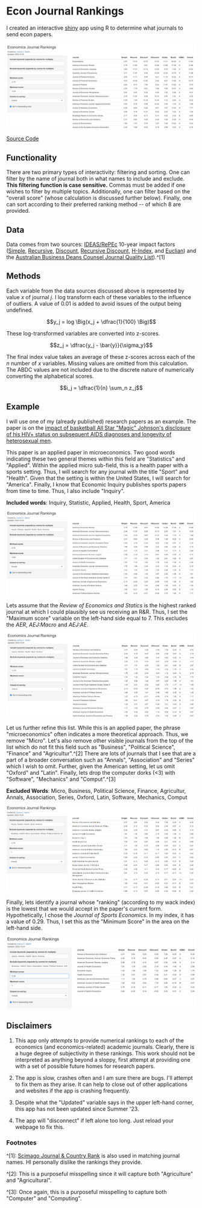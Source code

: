 # Econ Journal Rankings

I created an interactive [shiny](https://shiny.posit.co/) app using R to determine what journals to send econ papers. 

<a href="https://w6fdh9-josh-martin.shinyapps.io/EconJournalRankings1/"><img src="website_screenshot.png"></a>

[Source Code](https://github.com/joshmartinecon/econ-journal-rankings/tree/main/code%20and%20data)

## Functionality

There are two primary types of interactivity: filtering and sorting. One can filter by the name of journal both in what names to include and exclude. **This filtering function is case sensitive.** Commas must be added if one wishes to filter by multiple topics.  Additionally, one can filter based on the "overall score" (whose calculation is discussed further below). Finally, one can sort according to their preferred ranking method -- of which 8 are provided.

## Data 

Data comes from two sources: [IDEAS/RePEc](https://ideas.repec.org/) 10-year impact factors ([Simple](https://ideas.repec.org/top/top.journals.simple10.html), [Recursive](https://ideas.repec.org/top/top.series.recurse10.html), [Discount](https://ideas.repec.org/top/top.series.discount10.html), [Recursive Discount](https://ideas.repec.org/top/top.series.rdiscount10.html), [H-Index](https://ideas.repec.org/top/top.series.hindex10.html),
and [Euclian](https://ideas.repec.org/top/top.series.euclid10.html)) and the [Australian Business Deans Counsel Journal Quality List](https://abdc.edu.au/abdc-journal-quality-list/)).^[1]

## Methods

Each variable from the data sources discussed above is represented by value $x$ of journal $j$. I log transform each of these variables to the influence of outliers. A value of 0.01 is added to avoid issues of the output being undefined.

$$y_j = log \Big(x_j + \dfrac{1}{100} \Big)$$

These log-transformed variables are converted into z-scores.

$$z_j = \dfrac{y_j - \bar{y}}{\sigma_y}$$

The final index value takes an average of these z-scores across each of the $n$ number of $x$ variables. Missing values are omitted from this calculation. The ABDC values are not included due to the discrete nature of numerically converting the alphabetical scores.

$$i_j = \dfrac{1}{n} \sum_n z_j$$

## Example

I will use one of my (already published) research papers as an example. The paper is on the [impact of basketball All Star "Magic" Johnson's disclosure of his HIV+ status on subsequent AIDS diagnoses and longevity of heterosexual men](https://doi.org/10.1002/hec.4712).

This paper is an applied paper in microeconomics. Two good words indicating these two general themes within this field are "Statistics" and "Applied". Within the applied micro sub-field, this is a health paper with a sports setting. Thus, I will search for any journal with the title "Sport" and "Health". Given that the setting is within the United States, I will search for "America". Finally, I know that Economic Inquiry publishes sports papers from time to time. Thus, I also include "Inquiry".

**Included words**: Inquiry, Statistic, Applied, Health, Sport, America

<a><img src="example_screenshot0.png"></a>

Lets assume that the *Review of Economics and Statics* is the highest ranked journal at which I could plausibly see us receiving an R&R. Thus, I set the "Maximum score" variable on the left-hand side equal to 7. This excludes the *AER*, *AEJ:Macro* and *AEJ:AE*.

<a><img src="example_screenshot1.png"></a>

Let us further refine this list. While this is an applied paper, the phrase "microeconomics" often indicates a more theoretical approach. Thus, we remove "Micro". Let's also remove other visible journals from the top of the list which do not fit this field such as "Business", "Political Science", "Finance" and "Agricultur".^[2] There are lots of journals that I see that are a part of a broader conversation such as "Annals", "Association" and "Series" which I wish to omit. Further, given the American setting, let us omit "Oxford" and "Latin". Finally, lets drop the computer dorks (<3) with "Software", "Mechanics" and "Comput".^[3]

**Excluded Words**: Micro, Business, Political Science, Finance, Agricultur, Annals, Association, Series, Oxford, Latin, Software, Mechanics, Comput

<a><img src="example_screenshot2.png"></a>

Finally, lets identify a journal whose "ranking" (according to my wack index) is the lowest that we would accept in the paper's current form. Hypothetically, I chose the *Journal of Sports Economics*. In my index, it has a value of 0.29. Thus, I set this as the "Minimum Score" in the area on the left-hand side.

<a><img src="example_screenshot3.png"></a>

## Disclaimers

1. This app only *attempts* to provide numerical rankings to each of the economics (and economics-related) academic journals. Clearly, there is a huge degree of subjectivity in these rankings. This work should not be interpreted as anything beyond a sloppy, first attempt at providing one with a set of possible future homes for research papers.

2. The app is slow, crashes often and I am sure there are bugs. I'll attempt to fix them as they arise. It can help to close out of other applications and websites if the app is crashing frequently.
  
3. Despite what the "Updated" variable says in the upper left-hand corner, this app has not been updated since Summer '23.

4. The app will "disconnect" if left alone too long. Just reload your webpage to fix this.

### Footnotes

^[1]: [Scimago Journal & Country Rank](https://www.scimagojr.com/) is also used in matching journal names. HI personally dislike the rankings they provide.

^[2]: This is a purposeful misspelling since it will capture both "Agriculture" and "Agricultural".

^[3]: Once again, this is a purposeful misspelling to capture both "Computer" and "Computing".
